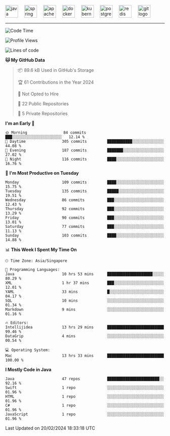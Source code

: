 <p align="left">
  <img src="https://cdn.jsdelivr.net/gh/devicons/devicon/icons/java/java-original.svg" height="40" alt="java logo"  />
  <img width="12" />
  <img src="https://cdn.jsdelivr.net/gh/devicons/devicon/icons/spring/spring-original.svg" height="40" alt="spring logo"  />
  <img width="12" />
  <img src="https://cdn.jsdelivr.net/gh/devicons/devicon/icons/apachekafka/apachekafka-original.svg" height="40" alt="apachekafka logo"  />
  <img width="12" />
  <img src="https://cdn.jsdelivr.net/gh/devicons/devicon/icons/docker/docker-original.svg" height="40" alt="docker logo"  />
  <img width="12" />
  <img src="https://cdn.jsdelivr.net/gh/devicons/devicon/icons/kubernetes/kubernetes-plain.svg" height="40" alt="kubernetes logo"  />
  <img width="12" />
  <img src="https://cdn.jsdelivr.net/gh/devicons/devicon/icons/postgresql/postgresql-original.svg" height="40" alt="postgresql logo"  />
  <img width="12" />
  <img src="https://cdn.jsdelivr.net/gh/devicons/devicon/icons/redis/redis-original.svg" height="40" alt="redis logo"  />
  <img width="12" />
  <img src="https://cdn.jsdelivr.net/gh/devicons/devicon/icons/git/git-original.svg" height="40" alt="git logo"  />
</p>


<!--<img src="https://media.giphy.com/media/LnQjpWaON8nhr21vNW/giphy.gif" width="60"> <em><b>I love connecting with different people</b> so if you want to say <b>hi, I'll be happy to meet you more!</b> 😊 </em> -->

---
<!--START_SECTION:waka-->
![Code Time](http://img.shields.io/badge/Code%20Time-1%2C813%20hrs%2020%20mins-blue)

![Profile Views](http://img.shields.io/badge/Profile%20Views-2-blue)

![Lines of code](https://img.shields.io/badge/From%20Hello%20World%20I%27ve%20Written-571.3%20thousand%20lines%20of%20code-blue)

**🐱 My GitHub Data** 

> 📦 89.6 kB Used in GitHub's Storage 
 > 
> 🏆 61 Contributions in the Year 2024
 > 
> 🚫 Not Opted to Hire
 > 
> 📜 22 Public Repositories 
 > 
> 🔑 5 Private Repositories 
 > 
**I'm an Early 🐤** 

```text
🌞 Morning                84 commits          ███░░░░░░░░░░░░░░░░░░░░░░   12.14 % 
🌆 Daytime                305 commits         ███████████░░░░░░░░░░░░░░   44.08 % 
🌃 Evening                187 commits         ███████░░░░░░░░░░░░░░░░░░   27.02 % 
🌙 Night                  116 commits         ████░░░░░░░░░░░░░░░░░░░░░   16.76 % 
```
📅 **I'm Most Productive on Tuesday** 

```text
Monday                   109 commits         ████░░░░░░░░░░░░░░░░░░░░░   15.75 % 
Tuesday                  135 commits         █████░░░░░░░░░░░░░░░░░░░░   19.51 % 
Wednesday                86 commits          ███░░░░░░░░░░░░░░░░░░░░░░   12.43 % 
Thursday                 92 commits          ███░░░░░░░░░░░░░░░░░░░░░░   13.29 % 
Friday                   90 commits          ███░░░░░░░░░░░░░░░░░░░░░░   13.01 % 
Saturday                 77 commits          ███░░░░░░░░░░░░░░░░░░░░░░   11.13 % 
Sunday                   103 commits         ████░░░░░░░░░░░░░░░░░░░░░   14.88 % 
```


📊 **This Week I Spent My Time On** 

```text
🕑︎ Time Zone: Asia/Singapore

💬 Programming Languages: 
Java                     10 hrs 53 mins      ████████████████████░░░░░   80.29 % 
XML                      1 hr 37 mins        ███░░░░░░░░░░░░░░░░░░░░░░   12.01 % 
YAML                     33 mins             █░░░░░░░░░░░░░░░░░░░░░░░░   04.17 % 
SQL                      10 mins             ░░░░░░░░░░░░░░░░░░░░░░░░░   01.34 % 
Markdown                 9 mins              ░░░░░░░░░░░░░░░░░░░░░░░░░   01.16 % 

🔥 Editors: 
Intellijidea             13 hrs 29 mins      █████████████████████████   99.46 % 
DataGrip                 4 mins              ░░░░░░░░░░░░░░░░░░░░░░░░░   00.54 % 

💻 Operating System: 
Mac                      13 hrs 33 mins      █████████████████████████   100.00 % 
```

**I Mostly Code in Java** 

```text
Java                     47 repos            ███████████████████████░░   92.16 % 
Swift                    1 repo              ░░░░░░░░░░░░░░░░░░░░░░░░░   01.96 % 
HTML                     1 repo              ░░░░░░░░░░░░░░░░░░░░░░░░░   01.96 % 
C#                       1 repo              ░░░░░░░░░░░░░░░░░░░░░░░░░   01.96 % 
JavaScript               1 repo              ░░░░░░░░░░░░░░░░░░░░░░░░░   01.96 % 
```




 Last Updated on 20/02/2024 18:33:18 UTC
<!--END_SECTION:waka-->


<!--
**SimakovIgor/SimakovIgor** is a ✨ _special_ ✨ repository because its `README.md` (this file) appears on your GitHub profile.

Here are some ideas to get you started:

- 🔭 I’m currently working on ...
- 🌱 I’m currently learning ...
- 👯 I’m looking to collaborate on ...
- 🤔 I’m looking for help with ...
- 💬 Ask me about ...
- 📫 How to reach me: ...
- 😄 Pronouns: ...
- ⚡ Fun fact: ...
-->
